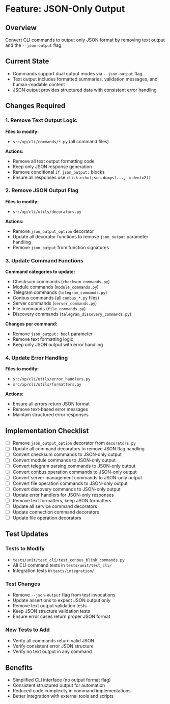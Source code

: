 # Feature: JSON-Only Output

## Overview
Convert CLI commands to output only JSON format by removing text output and the `--json-output` flag.

## Current State
- Commands support dual output modes via `--json-output` flag
- Text output includes formatted summaries, validation messages, and human-readable content
- JSON output provides structured data with consistent error handling

## Changes Required

### 1. Remove Text Output Logic
**Files to modify:**
- `src/xp/cli/commands/*.py` (all command files)

**Actions:**
- Remove all text output formatting code
- Keep only JSON response generation
- Remove conditional `if json_output:` blocks
- Ensure all responses use `click.echo(json.dumps(..., indent=2))`

### 2. Remove JSON Output Flag
**Files to modify:**
- `src/xp/cli/utils/decorators.py`

**Actions:**
- Remove `json_output_option` decorator
- Update all decorator functions to remove `json_output` parameter handling
- Remove `json_output` from function signatures

### 3. Update Command Functions
**Command categories to update:**
- Checksum commands (`checksum_commands.py`)
- Module commands (`module_commands.py`)
- Telegram commands (`telegram_commands.py`)
- Conbus commands (all `conbus_*.py` files)
- Server commands (`server_commands.py`)
- File commands (`file_commands.py`)
- Discovery commands (`telegram_discovery_commands.py`)

**Changes per command:**
- Remove `json_output: bool` parameter
- Remove text formatting logic
- Keep only JSON output with error handling

### 4. Update Error Handling
**Files to modify:**
- `src/xp/cli/utils/error_handlers.py`
- `src/xp/cli/utils/formatters.py`

**Actions:**
- Ensure all errors return JSON format
- Remove text-based error messages
- Maintain structured error responses

## Implementation Checklist

- [ ] Remove `json_output_option` decorator from `decorators.py`
- [ ] Update all command decorators to remove JSON flag handling
- [ ] Convert checksum commands to JSON-only output
- [ ] Convert module commands to JSON-only output
- [ ] Convert telegram parsing commands to JSON-only output
- [ ] Convert conbus operation commands to JSON-only output
- [ ] Convert server management commands to JSON-only output
- [ ] Convert file operation commands to JSON-only output
- [ ] Convert discovery commands to JSON-only output
- [ ] Update error handlers for JSON-only responses
- [ ] Remove text formatters, keep JSON formatters
- [ ] Update all service command decorators
- [ ] Update connection command decorators
- [ ] Update file operation decorators

## Test Updates

### Tests to Modify
- `tests/unit/test_cli/test_conbus_blink_commands.py`
- All CLI command tests in `tests/unit/test_cli/`
- Integration tests in `tests/integration/`

### Test Changes
- Remove `--json-output` flag from test invocations
- Update assertions to expect JSON output only
- Remove text output validation tests
- Keep JSON structure validation tests
- Ensure error cases return proper JSON format

### New Tests to Add
- Verify all commands return valid JSON
- Verify consistent error JSON structure
- Verify no text output in any command

## Benefits
- Simplified CLI interface (no output format flag)
- Consistent structured output for automation
- Reduced code complexity in command implementations
- Better integration with external tools and scripts